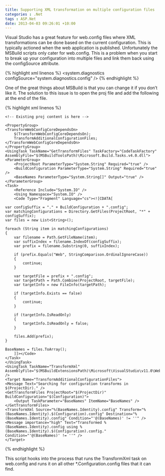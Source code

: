 ```yaml
---
title: Supporting XML transformation on multiple configuration files
categories : .Net
tags : ASP.Net
date: 2013-04-03 09:26:01 +10:00
---
```


Visual Studio has a great feature for web.config files where XML transformations can be done based on the current configuration. This is typically actioned when the web application is published. Unfortunately the MSBuild scripts only cater for web.config. This is a problem when you start to break up your configuration into multiple files and link them back using the configSource attribute.{% highlight xml linenos %}
<system.diagnostics configSource="system.diagnostics.config" />
{% endhighlight %}

One of the great things about MSBuild is that you can change it if you don’t like it. The solution to this issue is to open the proj file and add the following at the end of the file.{% highlight xml linenos %}
<?xml version="1.0" encoding="utf-8"?>
<Project ToolsVersion="4.0" DefaultTargets="Build" xmlns="http://schemas.microsoft.com/developer/msbuild/2003">
    
    <!-- Existing proj content is here -->
    
    <PropertyGroup>
    <TransformWebConfigCoreDependsOn>
        $(TransformWebConfigCoreDependsOn);
        TransformAdditionalConfigurationFiles;
    </TransformWebConfigCoreDependsOn>
    </PropertyGroup>
    <UsingTask TaskName="GetTransformFiles" TaskFactory="CodeTaskFactory" AssemblyFile="$(MSBuildToolsPath)\Microsoft.Build.Tasks.v4.0.dll">
    <ParameterGroup>
        <ProjectRoot ParameterType="System.String" Required="true" />
        <BuildConfiguration ParameterType="System.String" Required="true" />
        <BaseNames ParameterType="System.String[]" Output="true" />
    </ParameterGroup>
    <Task>
        <Reference Include="System.IO" />
        <Using Namespace="System.IO" />
        <Code Type="Fragment" Language="cs"><![CDATA[
     
    var configSuffix = "." + BuildConfiguration + ".config";
    var matchingConfigurations = Directory.GetFiles(ProjectRoot, "*" + configSuffix);
    var files = new List<String>();
            
    foreach (String item in matchingConfigurations)
    {
        var filename = Path.GetFileName(item);
        var suffixIndex = filename.IndexOf(configSuffix);
        var prefix = filename.Substring(0, suffixIndex);
                
        if (prefix.Equals("Web", StringComparison.OrdinalIgnoreCase))
        {
            continue;
        }
            
        var targetFile = prefix + ".config";
        var targetPath = Path.Combine(ProjectRoot, targetFile);
        var targetInfo = new FileInfo(targetPath);
            
        if (targetInfo.Exists == false)
        {
            continue;
        }
            
        if (targetInfo.IsReadOnly)
        {
            targetInfo.IsReadOnly = false;
        }
                
        files.Add(prefix);
    }
     
    BaseNames = files.ToArray();
        ]]></Code>
    </Task>
    </UsingTask>
    <UsingTask TaskName="TransformXml" AssemblyFile="$(MSBuildExtensionsPath)\Microsoft\VisualStudio\v11.0\Web\Microsoft.Web.Publishing.Tasks.dll" />
    <Target Name="TransformAdditionalConfigurationFiles">
    <Message Text="Searching for configuration transforms in $(ProjectDir)." />
    <GetTransformFiles ProjectRoot="$(ProjectDir)" BuildConfiguration="$(Configuration)">
        <Output TaskParameter="BaseNames" ItemName="BaseNames" />
    </GetTransformFiles>
    <TransformXml Source="%(BaseNames.Identity).config" Transform="%(BaseNames.Identity).$(Configuration).config" Destination="%(BaseNames.Identity).config" Condition="'@(BaseNames)' != ''" />
    <Message importance="high" Text="Transformed %(BaseNames.Identity).config using %(BaseNames.Identity).$(Configuration).config." Condition="'@(BaseNames)' != ''" />
    </Target>
</Project>
{% endhighlight %}

This script hooks into the process that runs the TransformXml task on web.config and runs it on all other *.Configuration.config files that it can find.



